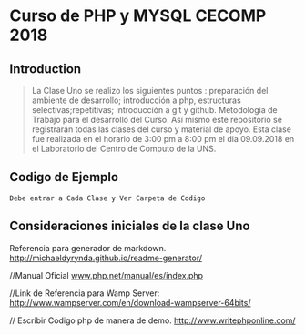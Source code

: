 # Curso de PHP y MYSQL CECOMP 2018

## Introduction

> La Clase Uno se realizo los siguientes puntos : preparación del ambiente de desarrollo; introducción a  php, estructuras selectivas;repetitivas; introducción a git y github. Metodología de Trabajo para el desarrollo del Curso. 
Así mismo este repositorio se registrarán todas las clases del curso y material de apoyo. Esta clase fue realizada en el horario de 3:00 pm a 8:00 pm el dia 09.09.2018 en el Laboratorio del Centro de Computo de la UNS.

## Codigo de Ejemplo

	Debe entrar a Cada Clase y Ver Carpeta de Codigo

## Consideraciones iniciales de la clase Uno


Referencia para generador de markdown.  http://michaeldyrynda.github.io/readme-generator/

//Manual Oficial
www.php.net/manual/es/index.php

//Link de Referencia para Wamp Server:
http://www.wampserver.com/en/download-wampserver-64bits/

// Escribir Codigo php de manera de demo.
http://www.writephponline.com/
